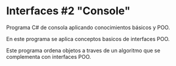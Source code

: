 # Interfaces #2 "Console"
Programa C# de consola aplicando conocimientos básicos y POO.

En este programa se aplica conceptos basicos de interfaces POO.

Este programa ordena objetos a traves de un algoritmo que se complementa con interfaces POO.
